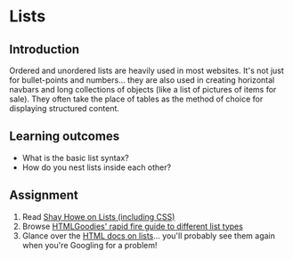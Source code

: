 # Lists

## Introduction

Ordered and unordered lists are heavily used in most websites. It's not just for bullet-points and numbers... they are also used in creating horizontal navbars and long collections of objects \(like a list of pictures of items for sale\). They often take the place of tables as the method of choice for displaying structured content.

## Learning outcomes

* What is the basic list syntax?
* How do you nest lists inside each other?

## Assignment

1. Read [Shay Howe on Lists \(including CSS\)](http://learn.shayhowe.com/html-css/ordered-unordered-definition-lists)
2. Browse [HTMLGoodies' rapid fire guide to different list types](http://www.htmlgoodies.com/tutorials/getting_started/article.php/3479461)
3. Glance over the [HTML docs on lists](http://www.w3schools.com/html/html_lists.asp)... you'll probably see them again when you're Googling for a problem!

